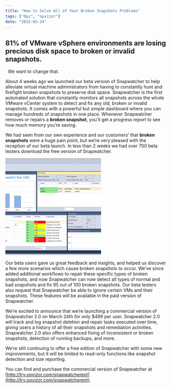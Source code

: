 ```yaml
---
title: "How to Solve All of Your Broken Snapshots Problems"
tags: ["Ops", "opvizor"]
date: "2015-03-24"
---
```


## 81% of VMware vSphere environments are losing precious disk space to broken or invalid snapshots.

  We want to change that.

About 4 weeks ago we launched our beta version of Snapwatcher to help alleviate virtual machine administrators from having to constantly hunt and firefight broken snapshots to preserve disk space. Snapwatcher is the first automated solution that constantly monitors all snapshots across the whole VMware vCenter system to detect and fix any old, broken or invalid snapshots. It comes with a powerful but simple dashboard where you can manage hundreds of snapshots in one place. Whenever Snapwatcher removes or repairs a **broken snapshot**, you’ll get a progress report to see how much memory you’re saving.

We had seen from our own experience and our customers’ that **broken snapshots** were a huge pain point, but we’re very pleased with the reception of our beta launch. In less than 2 weeks we had over 700 beta testers download the free version of Snapwatcher.

[![Snapwatcher Enterprise Edition - Never miss Broken Snapshots](/images/blog/snapwatcher_enterprise_smaller-300x300.png)](https://www.opvizor.com/wp-content/uploads/2015/03/snapwatcher_enterprise_smaller.png)

Our beta users gave us great feedback and insights, and helped us discover a few more scenarios which cause broken snapshots to occur. We’ve since added additional workflows to repair these specific types of broken snapshots, and now Snapwatcher can now detect all types of normal and bad snapshots and fix 95 out of 100 broken snapshots. Our beta testers also request that Snapwatcher be able to ignore certain VMs and their snapshots. These features will be available in the paid version of Snapwatcher.

We’re excited to announce that we’re launching a commercial version of Snapwatcher 2.0 on March 24th for only $499 per user. Snapwatcher 2.0 will track and log snapshot deletion and repair tasks executed over time, giving users a history of all their snapshots and remediation activities. Snapwatcher 2.0 also offers enhanced fixing of inconsistent or broken snapshots, detection of running backups, and more.

We’re still continuing to offer a free edition of Snapwatcher with some new improvements, but it will be limited to read-only functions like snapshot detection and size reporting.

You can find and purchase the commercial version of Snapwatcher at [http://try.opvizor.com/snapwatcherent](http://try.opvizor.com/snapwatcherent).
